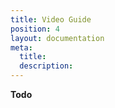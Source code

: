 ```yaml
---
title: Video Guide
position: 4
layout: documentation
meta:
  title:
  description:
---
```


__Todo__